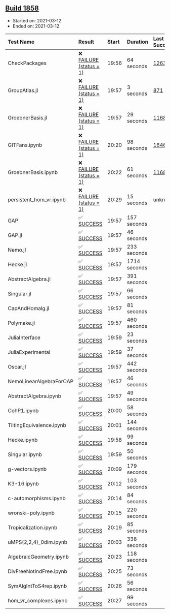 ## [Build 1858](https://oscarci.mathematik.uni-kl.de/job/oscar-stable/1858/)

* Started on: 2021-03-12
* Ended on: 2021-03-12

| Test Name    | Result | Start | Duration | Last Success | First Failure |
|:-------------|:-------|:------|:---------|:-------------|:--------------|
| CheckPackages | ❌ [FAILURE (status = 1)](https://oscarci.mathematik.uni-kl.de/job/oscar-stable/1858/artifact/logs/build-1858/CheckPackages.log) | 19:56 | 64 seconds | [1263](https://oscarci.mathematik.uni-kl.de/job/oscar-stable/1263/) | [1264](https://oscarci.mathematik.uni-kl.de/job/oscar-stable/1264/) |
| GroupAtlas.jl | ❌ [FAILURE (status = 1)](https://oscarci.mathematik.uni-kl.de/job/oscar-stable/1858/artifact/logs/build-1858/GroupAtlas.jl.log) | 19:57 | 3 seconds | [871](https://oscarci.mathematik.uni-kl.de/job/oscar-stable/871/) | [872](https://oscarci.mathematik.uni-kl.de/job/oscar-stable/872/) |
| GroebnerBasis.jl | ❌ [FAILURE (status = 1)](https://oscarci.mathematik.uni-kl.de/job/oscar-stable/1858/artifact/logs/build-1858/GroebnerBasis.jl.log) | 19:57 | 29 seconds | [1168](https://oscarci.mathematik.uni-kl.de/job/oscar-stable/1168/) | [1169](https://oscarci.mathematik.uni-kl.de/job/oscar-stable/1169/) |
| GITFans.ipynb | ❌ [FAILURE (status = 1)](https://oscarci.mathematik.uni-kl.de/job/oscar-stable/1858/artifact/logs/build-1858/GITFans.ipynb.log) | 20:20 | 98 seconds | [1646](https://oscarci.mathematik.uni-kl.de/job/oscar-stable/1646/) | [1647](https://oscarci.mathematik.uni-kl.de/job/oscar-stable/1647/) |
| GroebnerBasis.ipynb | ❌ [FAILURE (status = 1)](https://oscarci.mathematik.uni-kl.de/job/oscar-stable/1858/artifact/logs/build-1858/GroebnerBasis.ipynb.log) | 20:22 | 61 seconds | [1168](https://oscarci.mathematik.uni-kl.de/job/oscar-stable/1168/) | [1169](https://oscarci.mathematik.uni-kl.de/job/oscar-stable/1169/) |
| persistent_hom_vr.ipynb | ❌ [FAILURE (status = 1)](https://oscarci.mathematik.uni-kl.de/job/oscar-stable/1858/artifact/logs/build-1858/persistent_hom_vr.ipynb.log) | 20:29 | 15 seconds | unknown | unknown |
| GAP | ✅ [SUCCESS](https://oscarci.mathematik.uni-kl.de/job/oscar-stable/1858/artifact/logs/build-1858/GAP.log) | 19:57 | 157 seconds |  |  |
| GAP.jl | ✅ [SUCCESS](https://oscarci.mathematik.uni-kl.de/job/oscar-stable/1858/artifact/logs/build-1858/GAP.jl.log) | 19:57 | 46 seconds |  |  |
| Nemo.jl | ✅ [SUCCESS](https://oscarci.mathematik.uni-kl.de/job/oscar-stable/1858/artifact/logs/build-1858/Nemo.jl.log) | 19:57 | 233 seconds |  |  |
| Hecke.jl | ✅ [SUCCESS](https://oscarci.mathematik.uni-kl.de/job/oscar-stable/1858/artifact/logs/build-1858/Hecke.jl.log) | 19:57 | 1714 seconds |  |  |
| AbstractAlgebra.jl | ✅ [SUCCESS](https://oscarci.mathematik.uni-kl.de/job/oscar-stable/1858/artifact/logs/build-1858/AbstractAlgebra.jl.log) | 19:57 | 391 seconds |  |  |
| Singular.jl | ✅ [SUCCESS](https://oscarci.mathematik.uni-kl.de/job/oscar-stable/1858/artifact/logs/build-1858/Singular.jl.log) | 19:57 | 66 seconds |  |  |
| CapAndHomalg.jl | ✅ [SUCCESS](https://oscarci.mathematik.uni-kl.de/job/oscar-stable/1858/artifact/logs/build-1858/CapAndHomalg.jl.log) | 19:57 | 81 seconds |  |  |
| Polymake.jl | ✅ [SUCCESS](https://oscarci.mathematik.uni-kl.de/job/oscar-stable/1858/artifact/logs/build-1858/Polymake.jl.log) | 19:57 | 460 seconds |  |  |
| JuliaInterface | ✅ [SUCCESS](https://oscarci.mathematik.uni-kl.de/job/oscar-stable/1858/artifact/logs/build-1858/JuliaInterface.log) | 19:59 | 23 seconds |  |  |
| JuliaExperimental | ✅ [SUCCESS](https://oscarci.mathematik.uni-kl.de/job/oscar-stable/1858/artifact/logs/build-1858/JuliaExperimental.log) | 19:59 | 37 seconds |  |  |
| Oscar.jl | ✅ [SUCCESS](https://oscarci.mathematik.uni-kl.de/job/oscar-stable/1858/artifact/logs/build-1858/Oscar.jl.log) | 19:57 | 442 seconds |  |  |
| NemoLinearAlgebraForCAP | ✅ [SUCCESS](https://oscarci.mathematik.uni-kl.de/job/oscar-stable/1858/artifact/logs/build-1858/NemoLinearAlgebraForCAP.log) | 19:57 | 46 seconds |  |  |
| AbstractAlgebra.ipynb | ✅ [SUCCESS](https://oscarci.mathematik.uni-kl.de/job/oscar-stable/1858/artifact/logs/build-1858/AbstractAlgebra.ipynb.log) | 19:57 | 49 seconds |  |  |
| CohP1.ipynb | ✅ [SUCCESS](https://oscarci.mathematik.uni-kl.de/job/oscar-stable/1858/artifact/logs/build-1858/CohP1.ipynb.log) | 20:00 | 58 seconds |  |  |
| TiltingEquivalence.ipynb | ✅ [SUCCESS](https://oscarci.mathematik.uni-kl.de/job/oscar-stable/1858/artifact/logs/build-1858/TiltingEquivalence.ipynb.log) | 20:01 | 144 seconds |  |  |
| Hecke.ipynb | ✅ [SUCCESS](https://oscarci.mathematik.uni-kl.de/job/oscar-stable/1858/artifact/logs/build-1858/Hecke.ipynb.log) | 19:58 | 99 seconds |  |  |
| Singular.ipynb | ✅ [SUCCESS](https://oscarci.mathematik.uni-kl.de/job/oscar-stable/1858/artifact/logs/build-1858/Singular.ipynb.log) | 19:59 | 50 seconds |  |  |
| g-vectors.ipynb | ✅ [SUCCESS](https://oscarci.mathematik.uni-kl.de/job/oscar-stable/1858/artifact/logs/build-1858/g-vectors.ipynb.log) | 20:09 | 179 seconds |  |  |
| K3-16.ipynb | ✅ [SUCCESS](https://oscarci.mathematik.uni-kl.de/job/oscar-stable/1858/artifact/logs/build-1858/K3-16.ipynb.log) | 20:12 | 103 seconds |  |  |
| c-automorphisms.ipynb | ✅ [SUCCESS](https://oscarci.mathematik.uni-kl.de/job/oscar-stable/1858/artifact/logs/build-1858/c-automorphisms.ipynb.log) | 20:14 | 84 seconds |  |  |
| wronski-poly.ipynb | ✅ [SUCCESS](https://oscarci.mathematik.uni-kl.de/job/oscar-stable/1858/artifact/logs/build-1858/wronski-poly.ipynb.log) | 20:15 | 220 seconds |  |  |
| Tropicalization.ipynb | ✅ [SUCCESS](https://oscarci.mathematik.uni-kl.de/job/oscar-stable/1858/artifact/logs/build-1858/Tropicalization.ipynb.log) | 20:19 | 85 seconds |  |  |
| uMPS(2,2,4)_0dim.ipynb | ✅ [SUCCESS](https://oscarci.mathematik.uni-kl.de/job/oscar-stable/1858/artifact/logs/build-1858/uMPS-2-2-4-_0dim.ipynb.log) | 20:03 | 338 seconds |  |  |
| AlgebraicGeometry.ipynb | ✅ [SUCCESS](https://oscarci.mathematik.uni-kl.de/job/oscar-stable/1858/artifact/logs/build-1858/AlgebraicGeometry.ipynb.log) | 20:23 | 118 seconds |  |  |
| DivFreeNotIndFree.ipynb | ✅ [SUCCESS](https://oscarci.mathematik.uni-kl.de/job/oscar-stable/1858/artifact/logs/build-1858/DivFreeNotIndFree.ipynb.log) | 20:25 | 73 seconds |  |  |
| SymAlgIntToS4rep.ipynb | ✅ [SUCCESS](https://oscarci.mathematik.uni-kl.de/job/oscar-stable/1858/artifact/logs/build-1858/SymAlgIntToS4rep.ipynb.log) | 20:26 | 56 seconds |  |  |
| hom_vr_complexes.ipynb | ✅ [SUCCESS](https://oscarci.mathematik.uni-kl.de/job/oscar-stable/1858/artifact/logs/build-1858/hom_vr_complexes.ipynb.log) | 20:27 | 99 seconds |  |  |
